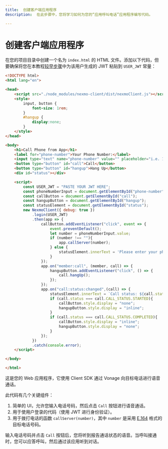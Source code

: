 ```yaml
---
title:  创建客户端应用程序
description:  在此步骤中，您将学习如何为您的“应用呼叫电话”应用程序编写代码。

---
```


创建客户端应用程序
=========

在您的项目目录中创建一个名为 `index.html` 的 HTML 文件。添加以下代码，但要确保将您在本教程[较早步骤](/client-sdk/tutorials/app-to-phone/client-sdk/generate-jwt)中为该用户生成的 JWT 粘贴到 `USER_JWT` 常量：

```html
<!DOCTYPE html>
<html lang="en">

<head>
    <script src="./node_modules/nexmo-client/dist/nexmoClient.js"></script>
    <style>
        input, button {
            font-size: 1rem;
        }
        #hangup {
            display:none;
        }
    </style>
</head>

<body>
    <h1>Call Phone from App</h1>
    <label for="phone-number">Your Phone Number:</label>
    <input type="text" name="phone-number" value="" placeholder="i.e. 14155550100" id="phone-number" size="30">
    <button type="button" id="call">Call</button>
    <button type="button" id="hangup">Hang Up</button>
    <div id="status"></div>

    <script>
        const USER_JWT = "PASTE YOUR JWT HERE";
        const phoneNumberInput = document.getElementById("phone-number");
        const callButton = document.getElementById("call");
        const hangupButton = document.getElementById("hangup");
        const statusElement = document.getElementById("status");
        new NexmoClient({ debug: true })
            .login(USER_JWT)
            .then(app => {
                callButton.addEventListener("click", event => {
                    event.preventDefault();
                    let number = phoneNumberInput.value;
                    if (number !== ""){
                        app.callServer(number);
                    } else {
                        statusElement.innerText = 'Please enter your phone number.';
                    }
                });
                app.on("member:call", (member, call) => {
                    hangupButton.addEventListener("click", () => {
                        call.hangUp();
                    });
                });
                app.on("call:status:changed",(call) => {
                    statusElement.innerText = `Call status: ${call.status}`;
                    if (call.status === call.CALL_STATUS.STARTED){
                        callButton.style.display = "none";
                        hangupButton.style.display = "inline";
                    }
                    if (call.status === call.CALL_STATUS.COMPLETED){
                        callButton.style.display = "inline";
                        hangupButton.style.display = "none";
                    }
                });
            })
            .catch(console.error);
    </script>

</body>

</html>
```

这是您的 Web 应用程序，它使用 Client SDK 通过 Vonage 向目标电话进行语音通话。

此代码有几个关键组件：

1. 简单的 UI，允许您输入电话号码，然后点击 `Call` 按钮进行语音通话。
2. 用于使用户登录的代码（使用 JWT 进行身份验证）。
3. 用于拨打电话的函数 `callServer(number)`，其中 `number` 是采用 [E.164](/concepts/guides/glossary#e-164-format) 格式的目标电话号码。

输入电话号码并点击 `Call` 按钮后，您将听到报告通话状态的语音。当呼叫接通时，您可以应答呼叫，然后通过该应用听到对话。

